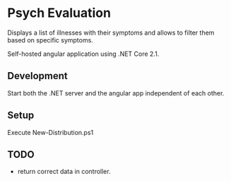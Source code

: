 # Psych Evaluation 

Displays a list of illnesses with their symptoms and allows to filter them based on specific symptoms.

Self-hosted angular application using .NET Core 2.1.

## Development

Start both the .NET server and the angular app independent of each other. 

## Setup

Execute New-Distribution.ps1

## TODO

- return correct data in controller.
